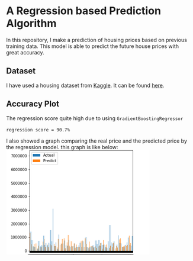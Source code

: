 # A Regression based Prediction Algorithm 
In this repository, I make a prediction of housing prices based on previous training data. This model is able to predict the future house prices with great accuracy.

## Dataset
I have used a housing dataset from [Kaggle](https://www.kaggle.com/). It can be found [here](dataset/kc_house_data.csv).
## Accuracy Plot
The regression score quite high due to using ```GradientBoostingRegressor``` 
```
regression score = 90.7%
```
I also showed a graph comparing the real price and the predicted price by the regression model.
this graph is like below:
![](images/plot1.png)

